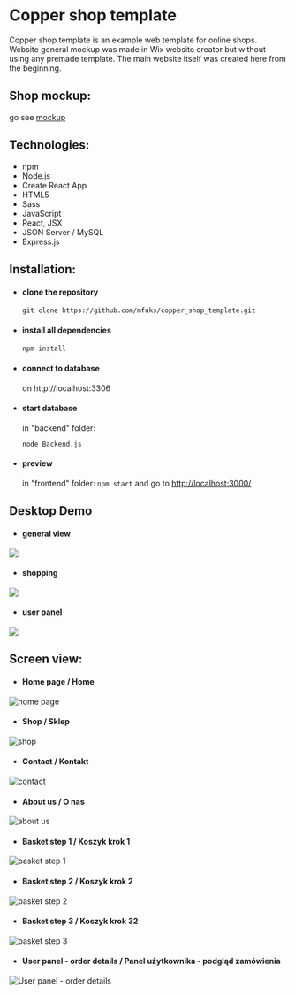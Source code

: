 # Copper shop template

Copper shop template is an example web template for online shops. 
Website general mockup was made in Wix website creator but without using any premade template. 
The main website itself was created here from the beginning.

## Shop mockup:

go see [mockup](https://fuksmarta.wixsite.com/website-1/sklep)

## Technologies:

- npm
- Node.js
- Create React App
- HTML5
- Sass
- JavaScript
- React, JSX
- JSON Server / MySQL
- Express.js

## Installation:

- #### clone the repository
  `git clone https://github.com/mfuks/copper_shop_template.git`
- #### install all dependencies
  `npm install`
- #### connect to database

   on http://localhost:3306

- #### start database
   in "backend" folder:
   
   `node Backend.js`

- #### preview
   in "frontend" folder:
  `npm start` and go to [http://localhost:3000/](http://localhost:3000/)


## Desktop Demo 

- #### general view
![](views/demo/general_view.gif)

- #### shopping
![](views/demo/shopping.gif)

- #### user panel
![](views/demo/user_panel.gif)

## Screen view:

- #### Home page / Home
![home page](views/screen_view/home_page.png)

- #### Shop / Sklep
![shop](views/screen_view/shop.png)

- #### Contact / Kontakt
![contact](views/screen_view/contact.png)

- #### About us / O nas
![about us](views/screen_view/about_us.png)

- #### Basket step 1 / Koszyk krok 1
![basket step 1](views/screen_view/basket_step_1.png)

- #### Basket step 2 / Koszyk krok 2
![basket step 2](views/screen_view/basket_step_2.png)

- #### Basket step 3 / Koszyk krok 32
![basket step 3](views/screen_view/basket_step_3.png)

- #### User panel - order details / Panel użytkownika - podgląd zamówienia
![User panel - order details](views/screen_view/user_panel_order_details.png)
